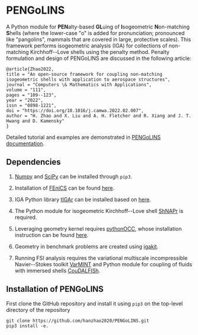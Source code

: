 # PENGoLINS

A Python module for **PEN**alty-based **GL**uing of **I**sogeometric **N**on-matching **S**hells (where the lower-case "o" is added for pronunciation; pronounced like "pangolins", mammals that are covered in large, protective scales). This framework performs isogeometric analysis (IGA) for collections of non-matching Kirchhoff--Love shells using the penalty method. Penalty formulation and design of PENGoLINS are discussed in the following article:
```
@article{Zhao2022,
title = "An open-source framework for coupling non-matching isogeometric shells with application to aerospace structures",
journal = "Computers \& Mathematics with Applications",
volume = "111",
pages = "109--123",
year = "2022",
issn = "0898-1221",
doi = "https://doi.org/10.1016/j.camwa.2022.02.007",
author = "H. Zhao and X. Liu and A. H. Fletcher and R. Xiang and J. T. Hwang and D. Kamensky"
}
```

Detailed tutorial and examples are demonstrated in [PENGoLINS documentation](https://hanzhao2020.github.io/PENGoLINS/).

## Dependencies

1. [Numpy](https://numpy.org/) and [SciPy](https://scipy.org/) can be installed through ``pip3``.

2. Installation of [FEniCS](https://fenicsproject.org/) can be found [here](https://fenicsproject.org/download/archive/).

3. IGA Python library [tIGAr](https://github.com/david-kamensky/tIGAr) can be installed based on [here](https://github.com/david-kamensky/tIGAr/blob/master/README.md).

4. The Python module for isogeometric Kirchhoff--Love shell [ShNAPr](https://github.com/david-kamensky/ShNAPr) is required.

5. Leveraging geometry kernel requires [pythonOCC](https://github.com/tpaviot/pythonocc-core), whose installation instruction can be found [here](https://github.com/tpaviot/pythonocc-core/blob/master/INSTALL.md).

6. Geometry in benchmark problems are created using [igakit](https://bitbucket.org/dalcinl/igakit/src/master/).

7. Running FSI analysis requires the variational multiscale incompressible Navier--Stokes toolkit [VarMINT](https://github.com/david-kamensky/VarMINT) and Python module for coupling of fluids with immersed shells [CouDALFISh](https://github.com/david-kamensky/CouDALFISh).

## Installation of PENGoLINS
First clone the GitHub repository and install it using `pip3` on the top-level directory of the repository
```
git clone https://github.com/hanzhao2020/PENGoLINS.git
pip3 install -e.
```